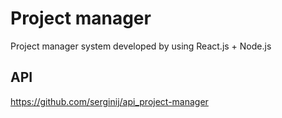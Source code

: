 # Project manager

Project manager system developed by using React.js + Node.js

## API
https://github.com/serginij/api_project-manager
